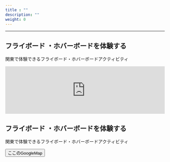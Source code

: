```yaml
---
title : ""
description: ""
weight: 0
---
```



<hr />
<h2 id="experience">フライボード ・ホバーボードを体験する</h2>

関東で体験できるフライボード・ホバーボードアクティビティ


<!-- <iframe src="https://www.google.com/maps/embed?pb=!1m18!1m12!1m3!1d17831.876712274356!2d139.54783839598667!3d35.29924991650879!2m3!1f0!2f0!3f0!3m2!1i1024!2i768!4f13.1!3m3!1m2!1s0x6018466de4bafa9b%3A0x5f31ccd3657aa086!2z44OV44Op44Kk44OV44Kj44O844Or44OJ6YCX5a2Q!5e0!3m2!1sja!2sjp!4v1570360331899!5m2!1sja!2sjp" width="100%" height="auto" frameborder="0" style="border:0;" allowfullscreen=""></iframe> -->

<iframe src="https://goo.gl/maps/X9B3XnGLHrvC6ycT6" width="100%" height="auto" frameborder="0" style="border:0;" allowfullscreen=""></iframe>



<h2 id="enter">フライボード ・ホバーボードを体験する</h2>

関東で体験できるフライボード・ホバーボードアクティビティ

<button>ここのGoogleMap</button>


